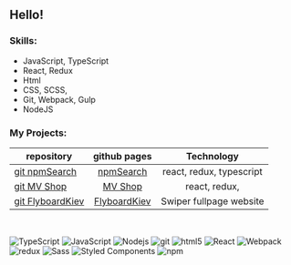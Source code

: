 ## Hello!

### Skills:

-   JavaScript, TypeScript
-   React, Redux
-   Html
-   CSS, SCSS,
-   Git, Webpack, Gulp
-   NodeJS

### My Projects:

<div class="w3-responsive">

| repository                                                                   |                               github pages                                |        Technology        |
| ---------------------------------------------------------------------------- | :-----------------------------------------------------------------------: | :----------------------: |
| <a href="https://github.com/serhiihaniuk/findnpm">git npmSearch</a>          |     <a href="https://serhiihaniuk.github.io/findnpm/"> npmSearch</a>      | react, redux, typescript |
| <a href="https://github.com/serhiihaniuk/mvshop">git MV Shop</a>             |       <a href="https://serhiihaniuk.github.io/mvshop/"> MV Shop</a>       |      react, redux,       |
| <a href="https://github.com/serhiihaniuk/FlyboardKiev-">git FlyboardKiev</a> | <a href="https://github.com/serhiihaniuk/FlyboardKiev-"> FlyboardKiev</a> | Swiper fullpage website  |

</div>
</br>

<p>
 

  <img alt="TypeScript" src="https://img.shields.io/badge/-TypeScript-007ACC?style=flat-square&logo=typescript&logoColor=white" />
  <img alt="JavaScript" src="https://img.shields.io/badge/-JavaScript-FCAA00?style=flat-square&logo=JavaScript&logoColor=white" />
  <img alt="Nodejs" src="https://img.shields.io/badge/-Nodejs-43853d?style=flat-square&logo=Node.js&logoColor=white" />
  <img alt="git" src="https://img.shields.io/badge/-Git-F05032?style=flat-square&logo=git&logoColor=white" />
  <img alt="html5" src="https://img.shields.io/badge/-HTML5-E34F26?style=flat-square&logo=html5&logoColor=white" />
  <img alt="React" src="https://img.shields.io/badge/-React-45b8d8?style=flat-square&logo=react&logoColor=white" />
  <img alt="Webpack" src="https://img.shields.io/badge/-Webpack-8DD6F9?style=flat-square&logo=webpack&logoColor=white" /> 
  <img alt="redux" src="https://img.shields.io/badge/-Redux-764ABC?style=flat-square&logo=redux&logoColor=white" />
  <img alt="Sass" src="https://img.shields.io/badge/-Sass-CC6699?style=flat-square&logo=sass&logoColor=white" />
  <img alt="Styled Components" src="https://img.shields.io/badge/-Styled_Components-db7092?style=flat-square&logo=styled-components&logoColor=white" />
  <img alt="npm" src="https://img.shields.io/badge/-NPM-CB3837?style=flat-square&logo=npm&logoColor=white" />

 
</p>
